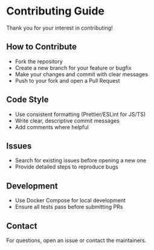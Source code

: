 # Contributing Guide

Thank you for your interest in contributing!

## How to Contribute
- Fork the repository
- Create a new branch for your feature or bugfix
- Make your changes and commit with clear messages
- Push to your fork and open a Pull Request

## Code Style
- Use consistent formatting (Prettier/ESLint for JS/TS)
- Write clear, descriptive commit messages
- Add comments where helpful

## Issues
- Search for existing issues before opening a new one
- Provide detailed steps to reproduce bugs

## Development
- Use Docker Compose for local development
- Ensure all tests pass before submitting PRs

## Contact
For questions, open an issue or contact the maintainers. 